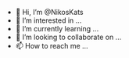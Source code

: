 - 👋 Hi, I’m @NikosKats
- 👀 I’m interested in ...
- 🌱 I’m currently learning ...
- 💞️ I’m looking to collaborate on ...
- 📫 How to reach me ...

<!---
NikosKats/NikosKats is a ✨ special ✨ repository because its `README.md` (this file) appears on your GitHub profile.
You can click the Preview link to take a look at your changes.
--->

